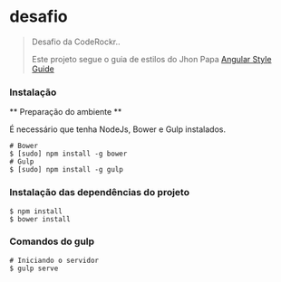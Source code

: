 # desafio

> Desafio da CodeRockr..
>
> Este projeto segue o guia de estilos do Jhon Papa
[Angular Style Guide](https://github.com/johnpapa/angular-styleguide)

### Instalação

** Preparação do ambiente **

É necessário que tenha NodeJs, Bower e Gulp instalados.

```
# Bower
$ [sudo] npm install -g bower
# Gulp
$ [sudo] npm install -g gulp
```

### Instalação das dependências do projeto

```
$ npm install
$ bower install
```

### Comandos do gulp
```
# Iniciando o servidor
$ gulp serve
```